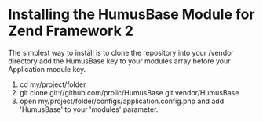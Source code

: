 # Installing the HumusBase Module for Zend Framework 2
The simplest way to install is to clone the repository into your /vendor directory add the
HumusBase key to your modules array before your Application module key.

  1. cd my/project/folder
  2. git clone git://github.com/prolic/HumusBase.git vendor/HumusBase
  3. open my/project/folder/configs/application.config.php and add 'HumusBase' to your 'modules' parameter.